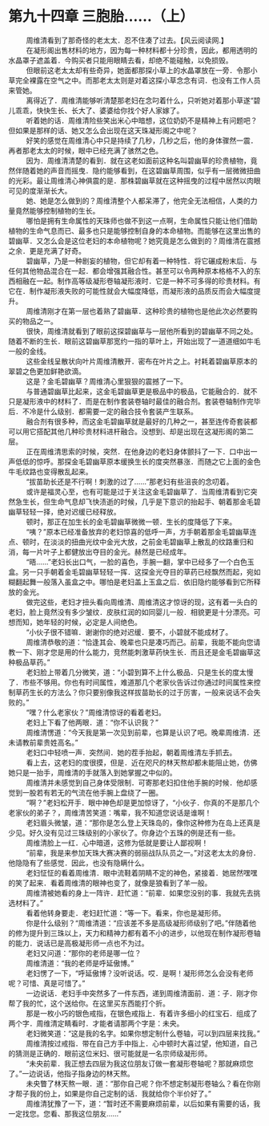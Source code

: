 <h1>第九十四章 三胞胎……（上）</h1>
<div id="content">&nbsp&nbsp&nbsp&nbsp&nbsp&nbsp&nbsp&nbsp
 周维清看到了那奇怪的老太太．忍不住凑了过去。【风云阅读网.】
 <br/>&nbsp&nbsp&nbsp&nbsp&nbsp&nbsp&nbsp&nbsp
 在凝形阁出售材料的地方，因为每一种材料都十分珍贵，因此，都用透明的水晶罩子遮盖着．今购买者只能用眼睛去看，却绝不能碰触，以免损毁。
 <br/>&nbsp&nbsp&nbsp&nbsp&nbsp&nbsp&nbsp&nbsp
 但眼前这老太太却有些奇异，她面都那探小草上的水晶罩放在一旁．令那小草完全裸露在空气之中。而那老太太则是对着这探小草念念有词．也没有工作人员来管她。
 <br/>&nbsp&nbsp&nbsp&nbsp&nbsp&nbsp&nbsp&nbsp
 离得近了．周维清能够听清楚那老妇在念叼着什么，只听她对着那小草遂“碧儿乖乖，快快生长、长大了、婆婆给你找个好人家嫁了。
 <br/>&nbsp&nbsp&nbsp&nbsp&nbsp&nbsp&nbsp&nbsp
 听着她的话．周维清险些笑出米心中暗想，这位奶奶不是精神上有问题吧？但如果是那样的话、她又怎么会出现在这天珠凝形阁之中呢？
 <br/>&nbsp&nbsp&nbsp&nbsp&nbsp&nbsp&nbsp&nbsp
 好笑的感觉在周维清心中只是持续了几秒，几秒之后，他的身体骤然一震．再者那老太太的时候，眼中已经充满了骇然之色。
 <br/>&nbsp&nbsp&nbsp&nbsp&nbsp&nbsp&nbsp&nbsp
 因为．周维清清楚的看到．就在这老如面前这种名叫碧幽草的珍贵植物，竟然伴随着她的声音而摇曳．隐约能够看到，在这碧幽草周围，似乎有一层微微扭曲的光彩。最让周维清心神俱震的是．那株碧幽草就在这种摇曳的过程中居然以肉眼可见的度渐渐长大。
 <br/>&nbsp&nbsp&nbsp&nbsp&nbsp&nbsp&nbsp&nbsp
 她、她是怎么做到的？周维清整个人都呆滞了，他完全无法相信，人类的力量竟然能够控制植物的生长。
 <br/>&nbsp&nbsp&nbsp&nbsp&nbsp&nbsp&nbsp&nbsp
 哪怕是拥有生命属性的天珠师也做不到这一点啊，生命属性只能让他们借助植物的生命气息而已、最多也只是能够控制自身的本命植物。而能够在这里出售的碧幽草．又怎么会是这位老妇的本命植物呢？她究竟是怎么做到的？周维清在震撼之余．更是充满了好奇。
 <br/>&nbsp&nbsp&nbsp&nbsp&nbsp&nbsp&nbsp&nbsp
 碧幽草，乃是一种剧妄的植物，但它却有着一种特性．将它碾成粉末后．与任何其他物品混合在一起．都会增强其融合性。甚至可以令两种原本格格不入的东西相融在一起。制作高等级凝形卷轴凝形液时．它是一种不可多得的珍贵材料。有它在．制作凝形液失败的可能性就会大幅度降低，而凝形液的品质反而会大幅度提升。
 <br/>&nbsp&nbsp&nbsp&nbsp&nbsp&nbsp&nbsp&nbsp
 周维清刚才在第一层也着熟了碧幽草．这种珍贵的植物也是他此次必然要购买的物品之一。
 <br/>&nbsp&nbsp&nbsp&nbsp&nbsp&nbsp&nbsp&nbsp
 很快，周维清就看到了眼前这探碧幽草与一层他所看到的碧幽草不同之处。随着不断的生长．眼前这碧幽草那宽约一指的草叶上，开始出现了一道道细如牛毛一般的金线。
 <br/>&nbsp&nbsp&nbsp&nbsp&nbsp&nbsp&nbsp&nbsp
 这些金线呈散状向叶片周维清散开．密布在叶片之上。衬耗着碧幽草原本的翠碧之色更加鲜艳欲滴。
 <br/>&nbsp&nbsp&nbsp&nbsp&nbsp&nbsp&nbsp&nbsp
 这是？金毛碧幽草？周维清心里狠狠的震撼了一下。
 <br/>&nbsp&nbsp&nbsp&nbsp&nbsp&nbsp&nbsp&nbsp
 与普通碧幽草比起来，这金毛碧幽草更是极品中的极品，它能融合的．就不只是凝形液中的材料了．而是在制作套装卷轴时最佳的融合剂。套装卷轴制作完毕后．不冷是什么级别．都需要一定的融合技令套装产生联系。
 <br/>&nbsp&nbsp&nbsp&nbsp&nbsp&nbsp&nbsp&nbsp
 融合剂有很多种，而这金毛碧幽草就是最好的几种之一，甚至连传奇套装都可以用它搭配其他几种珍贵材料进杆融合。没想到、却是出现在这凝形阁的第二层。
 <br/>&nbsp&nbsp&nbsp&nbsp&nbsp&nbsp&nbsp&nbsp
 正在周维清思索的时候，突然．在他身边的老妇身体颤抖了一下．口中出一声低低的惊呼。那探金毛碧幽草原本缓换生长的度突然暴涨．而随之它上面的金色牛毛纹路也变得散乱起来。
 <br/>&nbsp&nbsp&nbsp&nbsp&nbsp&nbsp&nbsp&nbsp
 “拔苗助长还是不行啊！刺激的过了……”那老妇有些沮丧的念叨着。
 <br/>&nbsp&nbsp&nbsp&nbsp&nbsp&nbsp&nbsp&nbsp
 或许是福灵心至，也有可能是过于关注这金毛碧幽草了．当周维清看到它突然急生长，但生命气息却飞快渍逝的时候，几乎是下意识的抬起手、朝着那金毛碧幽草轻轻一择，绝对迟缓已经释放。
 <br/>&nbsp&nbsp&nbsp&nbsp&nbsp&nbsp&nbsp&nbsp
 顿时，那正在加生长的金毛碧幽草微微一顿．生长的度降低了下来。
 <br/>&nbsp&nbsp&nbsp&nbsp&nbsp&nbsp&nbsp&nbsp
 “咦？”原本已经准备放弃的老妇惊喜的低呼一声，方手朝着那金毛碧幽草连点、顿时，在淡淡的扭曲光纹中金光大放，之前金毛碧幽草上散乱的纹路重归和消，每一片叶子上都健放出夺目的金光。赫然是已经成年。
 <br/>&nbsp&nbsp&nbsp&nbsp&nbsp&nbsp&nbsp&nbsp
 “晤……”老妇长出口气，一脸的喜色，手腕一翻，掌中已经多了一个白色玉盒。另一只手朝着金毛碧幽草轻轻一挥．这探金光夺目的草药已经飘然而起，宛如糊翻起舞一般落入虽盒之中。哪怕是老妇盖上玉盒之后．依旧隐约能够看到它所释放的金光。
 <br/>&nbsp&nbsp&nbsp&nbsp&nbsp&nbsp&nbsp&nbsp
 做完这些，老妇才扭头看向周维清、周维清这才惊讶的现，这有着一头白的老妇，脸上竟然没有多少皱纹．皮肤红润的如同婴儿一般．相貌更是十分漂亮。可想而知，她年轻的时候，必定是人间绝色。
 <br/>&nbsp&nbsp&nbsp&nbsp&nbsp&nbsp&nbsp&nbsp
 “小伙子很不错嘛．谢谢你的绝对迟缓．要不，小碧就不能成材了。
 <br/>&nbsp&nbsp&nbsp&nbsp&nbsp&nbsp&nbsp&nbsp
 周维清恭敬的道：“恰逢其会、晚辈也只是凑巧而己。前辈，我能不能向您请教一下、刚才您是用的什么能力，竞然能刺激草药快生长．而且还是金毛碧幽草这种极品草药。”
 <br/>&nbsp&nbsp&nbsp&nbsp&nbsp&nbsp&nbsp&nbsp
 老妇脸上带着几分微笑，道：“小碧到算不上什么极品．只是生长的度太慢了．市些不够用。你也有时间属性，难道那几个老家伙告诉过你通过时间属性来控制草药生长的方法么？你只要别像我这样拔苗助长的过于厉害，一般来说话不会失败的。”
 <br/>&nbsp&nbsp&nbsp&nbsp&nbsp&nbsp&nbsp&nbsp
 “嘿？什么老家伙？”周维清惊讶的看着老妇。
 <br/>&nbsp&nbsp&nbsp&nbsp&nbsp&nbsp&nbsp&nbsp
 老妇上下看了他两眼．道：“你不认识我？”
 <br/>&nbsp&nbsp&nbsp&nbsp&nbsp&nbsp&nbsp&nbsp
 周维清愣道：“今天我是第一次见到前辈，也算是认识了吧。晚辈周维清．还未请教前辈贵姓高名。”
 <br/>&nbsp&nbsp&nbsp&nbsp&nbsp&nbsp&nbsp&nbsp
 老妇口中轻喷一声．突然间．她的茬手抬起，朝着周维清左手抓去。
 <br/>&nbsp&nbsp&nbsp&nbsp&nbsp&nbsp&nbsp&nbsp
 看上去，这老妇的度很摸，但是．近在咫尺的林天熬却都未能阻止她，仿佛她只是一抬手，周维清的手就落入到她掌握之中似的。
 <br/>&nbsp&nbsp&nbsp&nbsp&nbsp&nbsp&nbsp&nbsp
 周维清并未感觉到自己身体受限制．可寄那老妇扣住他手腕的时候．他却感觉到一股若有若无的气流在他手腕上盘绕了一圈。
 <br/>&nbsp&nbsp&nbsp&nbsp&nbsp&nbsp&nbsp&nbsp
 “啊？”老妇松开手．眼中神色却是更加惊讶了，“小伙子．你真的不是那几个老家伙的弟子？，周维清苦笑道：嘴辈，我不知道您说话是谁啊！
 <br/>&nbsp&nbsp&nbsp&nbsp&nbsp&nbsp&nbsp&nbsp
 老妇眉头微皱，道：“那你是怎么登上天珠岛的，像你这种修为在岛上还真是少见。好久没有见过三珠级别的小家伙了。你身边个五珠的例是还有一些。
 <br/>&nbsp&nbsp&nbsp&nbsp&nbsp&nbsp&nbsp&nbsp
 周维清脸上一红．心中暗道，这修为低就是要让人鄙视啊！
 <br/>&nbsp&nbsp&nbsp&nbsp&nbsp&nbsp&nbsp&nbsp
 “前辈，我是来参加天珠大赛决赛的弱丽战队队员之一。”对这老太太的身份．他隐隐有了些感觉．因此，也没有隐瞒什么。
 <br/>&nbsp&nbsp&nbsp&nbsp&nbsp&nbsp&nbsp&nbsp
 老妇怔怔的看着周维清．眼中流鞋着阴睛不定的神色，紧接着．她居然嘿嘿的笑了起来．看着周维清的眼神也变了，就像是狼看到了羊一般。
 <br/>&nbsp&nbsp&nbsp&nbsp&nbsp&nbsp&nbsp&nbsp
 周维清被她看的身上一阵许．赶忙道：“前辈．如果您没别的事．我就先去挑选材料了。”
 <br/>&nbsp&nbsp&nbsp&nbsp&nbsp&nbsp&nbsp&nbsp
 看着他转身要走．老妇赶忙道：“等一下。看来，你也是凝形师。
 <br/>&nbsp&nbsp&nbsp&nbsp&nbsp&nbsp&nbsp&nbsp
 你是什么级别？“周维清道：“应该差不多是高级凝形师级别了吧。”伴随着他的修为提升到三珠以上，天力和精神力都有着不小的进步，以他现在制作凝形卷轴的能力．说话已是高极凝形师一点也不为过。
 <br/>&nbsp&nbsp&nbsp&nbsp&nbsp&nbsp&nbsp&nbsp
 老妇又问道：“那你的老师是哪一位？
 <br/>&nbsp&nbsp&nbsp&nbsp&nbsp&nbsp&nbsp&nbsp
 周维清道：“我的老师是呼延傲博。”
 <br/>&nbsp&nbsp&nbsp&nbsp&nbsp&nbsp&nbsp&nbsp
 老妇愣了一下，“呼延傲博？没听说话。哎．是啊！凝形师怎么会没有老师呢？可惜、真是可惜了。”
 <br/>&nbsp&nbsp&nbsp&nbsp&nbsp&nbsp&nbsp&nbsp
 一边说话．老妇手中突然多了一件东西，递到周维清面前．道：子．刚才你帮了我的忙，这个送给你。在这里买东西能打个折。
 <br/>&nbsp&nbsp&nbsp&nbsp&nbsp&nbsp&nbsp&nbsp
 那是一枚小巧的银色戒指，在银色戒指上．有着许多细小的红宝石．组成了两个字．周维清定睛看时．才能者请那两个字是：未央。
 <br/>&nbsp&nbsp&nbsp&nbsp&nbsp&nbsp&nbsp&nbsp
 老妇微笑道：“这是我的名字。如果你想定制什么卷轴，可以到四层来找我。”
 <br/>&nbsp&nbsp&nbsp&nbsp&nbsp&nbsp&nbsp&nbsp
 周维清按过戒指．带在自己方手中指上．心中顿时大喜过望，他知道，自己的猜测是正确的．眼前这位米妇、很可能就是一名宗师级凝形师。
 <br/>&nbsp&nbsp&nbsp&nbsp&nbsp&nbsp&nbsp&nbsp
 “未央前辈．我正想去四层为我这位朋友订做一套凝形卷轴呢？那就麻烦您了。”一边说话，他指子指身边的林天熬。
 <br/>&nbsp&nbsp&nbsp&nbsp&nbsp&nbsp&nbsp&nbsp
 未央瞥了林天熬一眼．道：“那你自己呢？你不想定制凝形卷轴么？看在你刚才帮子我的份上，如果是你自己定制的话．我就给你个半价好了。”
 <br/>&nbsp&nbsp&nbsp&nbsp&nbsp&nbsp&nbsp&nbsp
 周维清犹豫了一下，道：“暂时还不需要麻烦前辈，以后如果有需要的话，我一定找您。您看、那我这位朋友……”
 <br/>&nbsp&nbsp&nbsp&nbsp&nbsp&nbsp&nbsp&nbsp
 <br/>&nbsp&nbsp&nbsp&nbsp&nbsp&nbsp&nbsp&nbsp
</div>
